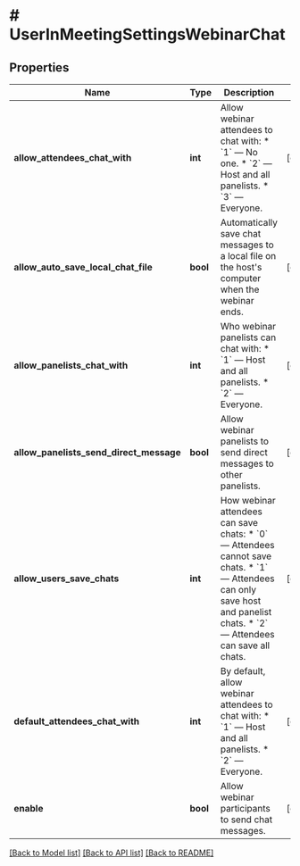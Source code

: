 # # UserInMeetingSettingsWebinarChat

## Properties

Name | Type | Description | Notes
------------ | ------------- | ------------- | -------------
**allow_attendees_chat_with** | **int** | Allow webinar attendees to chat with: * &#x60;1&#x60; — No one. * &#x60;2&#x60; — Host and all panelists. * &#x60;3&#x60; — Everyone. | [optional]
**allow_auto_save_local_chat_file** | **bool** | Automatically save chat messages to a local file on the host&#39;s computer when the webinar ends. | [optional]
**allow_panelists_chat_with** | **int** | Who webinar panelists can chat with: * &#x60;1&#x60; — Host and all panelists. * &#x60;2&#x60; — Everyone. | [optional]
**allow_panelists_send_direct_message** | **bool** | Allow webinar panelists to send direct messages to other panelists. | [optional]
**allow_users_save_chats** | **int** | How webinar attendees can save chats: * &#x60;0&#x60; — Attendees cannot save chats. * &#x60;1&#x60; — Attendees can only save host and panelist chats. * &#x60;2&#x60; — Attendees can save all chats. | [optional]
**default_attendees_chat_with** | **int** | By default, allow webinar attendees to chat with: * &#x60;1&#x60; — Host and all panelists. * &#x60;2&#x60; — Everyone. | [optional]
**enable** | **bool** | Allow webinar participants to send chat messages. | [optional]

[[Back to Model list]](../../README.md#models) [[Back to API list]](../../README.md#endpoints) [[Back to README]](../../README.md)
